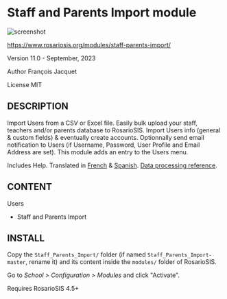Staff and Parents Import module
===============================

![screenshot](https://gitlab.com/francoisjacquet/Staff_Parents_Import/raw/master/screenshot.png?inline=false)

https://www.rosariosis.org/modules/staff-parents-import/

Version 11.0 - September, 2023

Author François Jacquet

License MIT

DESCRIPTION
-----------
Import Users from a CSV or Excel file.
Easily bulk upload your staff, teachers and/or parents database to RosarioSIS.
Import Users info (general & custom fields) & eventually create accounts.
Optionnally send email notification to Users (if Username, Password, User Profile and Email Address are set).
This module adds an entry to the Users menu.

Includes Help.
Translated in [French](https://www.rosariosis.org/fr/modules/staff-parents-import/) & [Spanish](https://www.rosariosis.org/es/modules/staff-parents-import/).
[Data processing reference](https://gitlab.com/francoisjacquet/Staff_Parents_Import/blob/master/DATA_PROCESSING.md).

CONTENT
-------
Users
- Staff and Parents Import

INSTALL
-------
Copy the `Staff_Parents_Import/` folder (if named `Staff_Parents_Import-master`, rename it) and its content inside the `modules/` folder of RosarioSIS.

Go to _School > Configuration > Modules_ and click "Activate".

Requires RosarioSIS 4.5+
